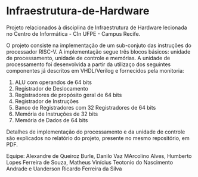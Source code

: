 # Infraestrutura-de-Hardware

Projeto relacionados à disciplina de Infraestrutura de Hardware lecionada no Centro de Informática - CIn UFPE - Campus Recife. 

O projeto consiste na implementação de um sub-conjuto das instruções do processador RISC-V. A implementação segue três blocos básicos: unidade de processamento, unidade de controle e memórias.
A unidade de processamento foi desenvolvida a partir da utilizaço dos seguintes componentes já descritos em VHDL/Verilog e fornecidos pela monitoria:
1. ALU com operandos de 64 bits
2. Registrador de Deslocamento
3. Registradores de propósito geral de 64 bits
4. Registrador de Instruções 
5. Banco de Registradores com 32 Registradores de 64 bits
6. Memória de Instruções de 32 bits
7. Memória de Dados de 64 bits

Detalhes de implementação do processamento e da unidade de controle são explicados no relatório do projeto, presente no mesmo repositório, em PDF.

Equipe: Alexandre de Queiroz Burle, Danilo Vaz MArcolino Alves, Humberto Lopes Ferreira de Souza, Matheus Vinícius Teotonio do Nascimento Andrade e Uanderson Ricardo Ferreira da Silva
